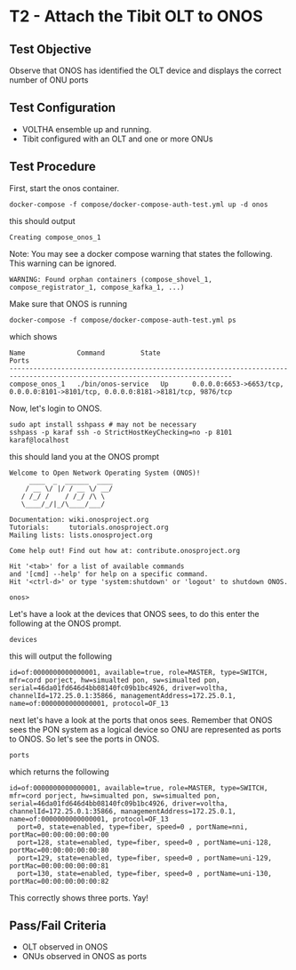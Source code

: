 # T2 - Attach the Tibit OLT to ONOS

## Test Objective

Observe that ONOS has identified the OLT device and displays the correct number of ONU ports

## Test Configuration

* VOLTHA ensemble up and running.
* Tibit configured with an OLT and one or more ONUs

## Test Procedure

First, start the onos container.

```shell
docker-compose -f compose/docker-compose-auth-test.yml up -d onos
```

this should output

```shell
Creating compose_onos_1
```

Note: You may see a docker compose warning that states the following.  This warning can be ignored.

```shell
WARNING: Found orphan containers (compose_shovel_1, compose_registrator_1, compose_kafka_1, ...)
```

Make sure that ONOS is running

```shell
docker-compose -f compose/docker-compose-auth-test.yml ps
```

which shows

```shell
Name             Command         State                                        Ports
------------------------------------------------------------------------------------------------------------------------------
compose_onos_1   ./bin/onos-service   Up      0.0.0.0:6653->6653/tcp, 0.0.0.0:8101->8101/tcp, 0.0.0.0:8181->8181/tcp, 9876/tcp
```

Now, let's login to ONOS.

```shell
sudo apt install sshpass # may not be necessary
sshpass -p karaf ssh -o StrictHostKeyChecking=no -p 8101 karaf@localhost
```

this should land you at the ONOS prompt

```shell
Welcome to Open Network Operating System (ONOS)!
     ____  _  ______  ____
    / __ \/ |/ / __ \/ __/
   / /_/ /    / /_/ /\ \
   \____/_/|_/\____/___/

Documentation: wiki.onosproject.org
Tutorials:     tutorials.onosproject.org
Mailing lists: lists.onosproject.org

Come help out! Find out how at: contribute.onosproject.org

Hit '<tab>' for a list of available commands
and '[cmd] --help' for help on a specific command.
Hit '<ctrl-d>' or type 'system:shutdown' or 'logout' to shutdown ONOS.

onos>
```

Let's have a look at the devices that ONOS sees, to do this enter the following at the ONOS prompt.

```shell
devices
```

this will output the following

```shell
id=of:0000000000000001, available=true, role=MASTER, type=SWITCH, mfr=cord porject, hw=simualted pon, sw=simualted pon, serial=46da01fd646d4bb08140fc09b1bc4926, driver=voltha, channelId=172.25.0.1:35866, managementAddress=172.25.0.1, name=of:0000000000000001, protocol=OF_13
```

next let's have a look at the ports that onos sees. Remember that ONOS sees the PON system as a logical device so ONU are represented as ports to ONOS. So let's see the ports in ONOS.

```shell
ports
```

which returns the following

```shell
id=of:0000000000000001, available=true, role=MASTER, type=SWITCH, mfr=cord porject, hw=simualted pon, sw=simualted pon, serial=46da01fd646d4bb08140fc09b1bc4926, driver=voltha, channelId=172.25.0.1:35866, managementAddress=172.25.0.1, name=of:0000000000000001, protocol=OF_13
  port=0, state=enabled, type=fiber, speed=0 , portName=nni, portMac=00:00:00:00:00:00
  port=128, state=enabled, type=fiber, speed=0 , portName=uni-128, portMac=00:00:00:00:00:80
  port=129, state=enabled, type=fiber, speed=0 , portName=uni-129, portMac=00:00:00:00:00:81
  port=130, state=enabled, type=fiber, speed=0 , portName=uni-130, portMac=00:00:00:00:00:82
```

This correctly shows three ports. Yay!

## Pass/Fail Criteria

* OLT observed in ONOS
* ONUs observed in ONOS as ports
